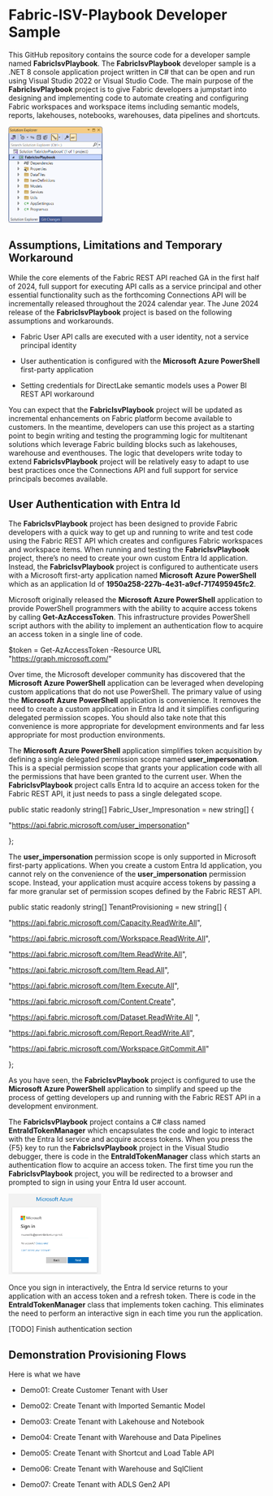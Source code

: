 # Fabric-ISV-Playbook Developer Sample

This GitHub repository contains the source code for a developer sample
named **FabricIsvPlaybook**. The **FabricIsvPlaybook** developer sample
is a .NET 8 console application project written in C# that can be open
and run using Visual Studio 2022 or Visual Studio Code. The main purpose
of the **FabricIsvPlaybook** project is to give Fabric developers a
jumpstart into designing and implementing code to automate creating and
configuring Fabric workspaces and workspace items including semantic
models, reports, lakehouses, notebooks, warehouses, data pipelines and
shortcuts.

<img src="./images/media/image1.png"
style="width:1.92744in;height:1.96688in"
alt="A screenshot of a computer Description automatically generated" />

## Assumptions, Limitations and Temporary Workaround

While the core elements of the Fabric REST API reached GA in the first
half of 2024, full support for executing API calls as a service
principal and other essential functionality such as the forthcoming
Connections API will be incrementally released throughout the 2024
calendar year. The June 2024 release of the **FabricIsvPlaybook**
project is based on the following assumptions and workarounds.

- Fabric User API calls are executed with a user identity, not a service
  principal identity

- User authentication is configured with the **Microsoft** **Azure
  PowerShell** first-party application

- Setting credentials for DirectLake semantic models uses a Power BI
  REST API workaround

You can expect that the **FabricIsvPlaybook** project will be updated as
incremental enhancements on Fabric platform become available to
customers. In the meantime, developers can use this project as a
starting point to begin writing and testing the programming logic for
multitenant solutions which leverage Fabric building blocks such as
lakehouses, warehouse and eventhouses. The logic that developers write
today to extend **FabricIsvPlaybook** project will be relatively easy to
adapt to use best practices once the Connections API and full support
for service principals becomes available.

## User Authentication with Entra Id

The **FabricIsvPlaybook** project has been designed to provide Fabric
developers with a quick way to get up and running to write and test code
using the Fabric REST API which creates and configures Fabric workspaces
and workspace items. When running and testing the **FabricIsvPlaybook**
project, there’s no need to create your own custom Entra Id application.
Instead, the **FabricIsvPlaybook** project is configured to authenticate
users with a Microsoft first-arty application named **Microsoft**
**Azure PowerShell** which as an application Id of
**1950a258-227b-4e31-a9cf-717495945fc2**.

Microsoft originally released the **Microsoft** **Azure PowerShell**
application to provide PowerShell programmers with the ability to
acquire access tokens by calling **Get-AzAccessToken**. This
infrastructure provides PowerShell script authors with the ability to
implement an authentication flow to acquire an access token in a single
line of code.

\$token = Get-AzAccessToken -Resource URL "https://graph.microsoft.com/"

Over time, the Microsoft developer community has discovered that the
**Microsoft** **Azure PowerShell** application can be leveraged when
developing custom applications that do not use PowerShell. The primary
value of using the **Microsoft** **Azure PowerShell** application is
convenience. It removes the need to create a custom application in Entra
Id and it simplifies configuring delegated permission scopes. You should
also take note that this convenience is more appropriate for development
environments and far less appropriate for most production environments.

The **Microsoft** **Azure PowerShell** application simplifies token
acquisition by defining a single delegated permission scope named
**user_impersonation**. This is a special permission scope that grants
your application code with all the permissions that have been granted to
the current user. When the **FabricIsvPlaybook** project calls Entra Id
to acquire an access token for the Fabric REST API, it just needs to
pass a single delegated scope.

public static readonly string\[\] Fabric_User_Impresonation = new
string\[\] {

"https://api.fabric.microsoft.com/user_impersonation"

};

The **user_impersonation** permission scope is only supported in
Microsoft first-party applications. When you create a custom Entra Id
application, you cannot rely on the convenience of the
**user_impersonation** permission scope. Instead, your application must
acquire access tokens by passing a far more granular set of permission
scopes defined by the Fabric REST API.

public static readonly string\[\] TenantProvisioning = new string\[\] {

"https://api.fabric.microsoft.com/Capacity.ReadWrite.All",

"https://api.fabric.microsoft.com/Workspace.ReadWrite.All",

"https://api.fabric.microsoft.com/Item.ReadWrite.All",

"https://api.fabric.microsoft.com/Item.Read.All",

"https://api.fabric.microsoft.com/Item.Execute.All",

"https://api.fabric.microsoft.com/Content.Create",

"https://api.fabric.microsoft.com/Dataset.ReadWrite.All ",

"https://api.fabric.microsoft.com/Report.ReadWrite.All",

"https://api.fabric.microsoft.com/Workspace.GitCommit.All"

};

As you have seen, the **FabricIsvPlaybook** project is configured to use
the **Microsoft** **Azure PowerShell** application to simplify and speed
up the process of getting developers up and running with the Fabric REST
API in a development environment.

The **FabricIsvPlaybook** project contains a C# class named
**EntraIdTokenManager** which encapsulates the code and logic to
interact with the Entra Id service and acquire access tokens. When you
press the {F5} key to run the **FabricIsvPlaybook** project in the
Visual Studio debugger, there is code in the **EntraIdTokenManager**
class which starts an authentication flow to acquire an access token.
The first time you run the **FabricIsvPlaybook** project, you will be
redirected to a browser and prompted to sign in using your Entra Id user
account.

<img src="./images/media/image2.png"
style="width:1.89462in;height:1.65423in"
alt="A screenshot of a computer Description automatically generated" />

Once you sign in interactively, the Entra Id service returns to your
application with an access token and a refresh token. There is code in
the **EntraIdTokenManager** class that implements token caching. This
eliminates the need to perform an interactive sign in each time you run
the application.

\[TODO\] Finish authentication section

## Demonstration Provisioning Flows

Here is what we have

- Demo01: Create Customer Tenant with User

- Demo02: Create Tenant with Imported <span class="mark">Semantic</span>
  Model

- Demo03: Create Tenant with Lakehouse and Notebook

- Demo04: Create Tenant with Warehouse and Data Pipelines

- Demo05: Create Tenant with Shortcut and Load Table API

- Demo06: Create Tenant with Warehouse and SqlClient

- Demo07: Create Tenant with ADLS Gen2 API
